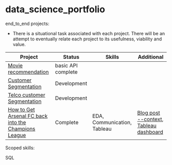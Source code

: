 # data_science_portfolio
<!-- ![languages used](https://img.shields.io/github/languages/count/BubbaTam/data_science_portfolio) -->

end_to_end projects:
- There is a situational task associated with each project. There will be an attempt to eventually relate each project to its usefulness, viability
and value.

| Project | Status | Skills | Additional |
| ----| ---- | ----| ---- |
|[Movie recommendation](https://github.com/BubbaTam/data_science_portfolio/tree/main/end_to_end_projects/recommendation_projects/movie_recommendation)|basic API complete| | |
|[Customer Segmentation](https://github.com/BubbaTam/data_science_portfolio/tree/main/end_to_end_projects/segmentation/customer_segmentation)|Development| | |
|[Telco customer Segmentation](https://github.com/BubbaTam/data_science_portfolio/tree/main/end_to_end_projects/segmentation/customer_segmentation)|Development| | |
|[How to Get Arsenal FC back into the Champions League](https://public.tableau.com/app/profile/jamesglassey/viz/HowtoFixArsenalFCA2018-2019SeasonSimulation/Dashboard1)|Complete|EDA, Communication, Tableau | [Blog post --context](https://jamesglassey.com/portfolio-2/how-to-get-arsenal-back-into-the-champions-league/), [Tableau dashboard](https://public.tableau.com/views/HowtoFixArsenalFCA2018-2019SeasonSimulation/Dashboard1?:language=en-US&:display_count=n&:origin=viz_share_link) |

Scoped skills:

SQL